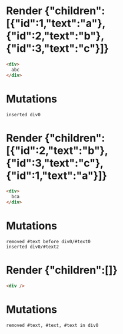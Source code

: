 # Render {"children":[{"id":1,"text":"a"},{"id":2,"text":"b"},{"id":3,"text":"c"}]}
```html
<div>
  abc
</div>
```

# Mutations
```
inserted div0
```


# Render {"children":[{"id":2,"text":"b"},{"id":3,"text":"c"},{"id":1,"text":"a"}]}
```html
<div>
  bca
</div>
```

# Mutations
```
removed #text before div0/#text0
inserted div0/#text2
```


# Render {"children":[]}
```html
<div />
```

# Mutations
```
removed #text, #text, #text in div0
```
